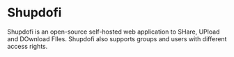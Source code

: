 # Shupdofi

Shupdofi is an open-source self-hosted web application to SHare, UPload and DOwnload FIles. Shupdofi also supports groups and users with different access rights.